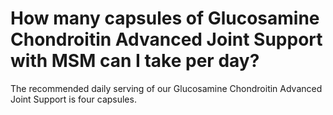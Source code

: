 # How many capsules of Glucosamine Chondroitin Advanced Joint Support with MSM can I take per day?

The recommended daily serving of our Glucosamine Chondroitin Advanced Joint Support is four capsules.